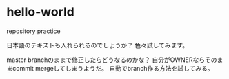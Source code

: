 # hello-world
repository practice

日本語のテキストも入れられるのでしょうか？
色々試してみます。

master branchのままで修正したらどうなるのかな？
自分がOWNERならそのままcommit mergeしてしまうようだ。
自動でbranch作る方法を試してみる。
